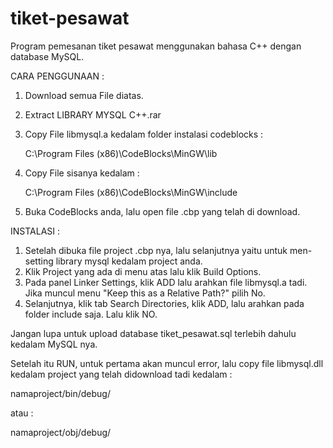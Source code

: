 # tiket-pesawat
Program pemesanan tiket pesawat menggunakan bahasa C++ dengan database MySQL.


CARA PENGGUNAAN :
1. Download semua File diatas.
2. Extract LIBRARY MYSQL C++.rar
3. Copy File libmysql.a kedalam folder instalasi codeblocks :

   C:\Program Files (x86)\CodeBlocks\MinGW\lib
   
4. Copy File sisanya kedalam :

   C:\Program Files (x86)\CodeBlocks\MinGW\include
   
5. Buka CodeBlocks anda, lalu open file .cbp yang telah di download.

INSTALASI :
1. Setelah dibuka file project .cbp nya, lalu selanjutnya yaitu untuk men-setting library mysql kedalam project anda.
2. Klik Project yang ada di menu atas lalu klik Build Options.
3. Pada panel Linker Settings, klik ADD lalu arahkan file libmysql.a tadi. Jika muncul menu "Keep this as a Relative Path?" pilih No.
4. Selanjutnya, klik tab Search Directories, klik ADD, lalu arahkan pada folder include saja. Lalu klik NO.

Jangan lupa untuk upload database tiket_pesawat.sql terlebih dahulu kedalam MySQL nya.

Setelah itu RUN, untuk pertama akan muncul error, lalu copy file libmysql.dll kedalam project yang telah didownload tadi kedalam :

namaproject/bin/debug/

atau :

namaproject/obj/debug/
